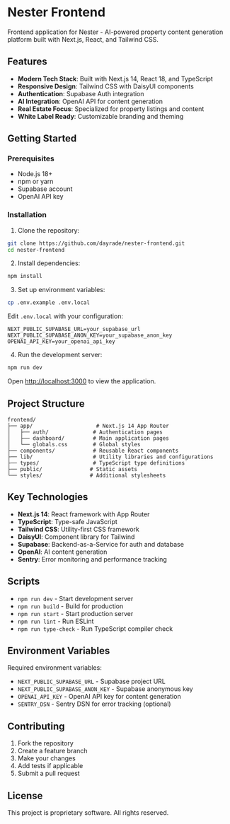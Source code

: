 # Nester Frontend

Frontend application for Nester - AI-powered property content generation platform built with Next.js, React, and Tailwind CSS.

## Features

- **Modern Tech Stack**: Built with Next.js 14, React 18, and TypeScript
- **Responsive Design**: Tailwind CSS with DaisyUI components
- **Authentication**: Supabase Auth integration
- **AI Integration**: OpenAI API for content generation
- **Real Estate Focus**: Specialized for property listings and content
- **White Label Ready**: Customizable branding and theming

## Getting Started

### Prerequisites

- Node.js 18+ 
- npm or yarn
- Supabase account
- OpenAI API key

### Installation

1. Clone the repository:
```bash
git clone https://github.com/dayrade/nester-frontend.git
cd nester-frontend
```

2. Install dependencies:
```bash
npm install
```

3. Set up environment variables:
```bash
cp .env.example .env.local
```

Edit `.env.local` with your configuration:
```env
NEXT_PUBLIC_SUPABASE_URL=your_supabase_url
NEXT_PUBLIC_SUPABASE_ANON_KEY=your_supabase_anon_key
OPENAI_API_KEY=your_openai_api_key
```

4. Run the development server:
```bash
npm run dev
```

Open [http://localhost:3000](http://localhost:3000) to view the application.

## Project Structure

```
frontend/
├── app/                    # Next.js 14 App Router
│   ├── auth/              # Authentication pages
│   ├── dashboard/         # Main application pages
│   └── globals.css        # Global styles
├── components/            # Reusable React components
├── lib/                   # Utility libraries and configurations
├── types/                 # TypeScript type definitions
├── public/               # Static assets
└── styles/               # Additional stylesheets
```

## Key Technologies

- **Next.js 14**: React framework with App Router
- **TypeScript**: Type-safe JavaScript
- **Tailwind CSS**: Utility-first CSS framework
- **DaisyUI**: Component library for Tailwind
- **Supabase**: Backend-as-a-Service for auth and database
- **OpenAI**: AI content generation
- **Sentry**: Error monitoring and performance tracking

## Scripts

- `npm run dev` - Start development server
- `npm run build` - Build for production
- `npm run start` - Start production server
- `npm run lint` - Run ESLint
- `npm run type-check` - Run TypeScript compiler check

## Environment Variables

Required environment variables:

- `NEXT_PUBLIC_SUPABASE_URL` - Supabase project URL
- `NEXT_PUBLIC_SUPABASE_ANON_KEY` - Supabase anonymous key
- `OPENAI_API_KEY` - OpenAI API key for content generation
- `SENTRY_DSN` - Sentry DSN for error tracking (optional)

## Contributing

1. Fork the repository
2. Create a feature branch
3. Make your changes
4. Add tests if applicable
5. Submit a pull request

## License

This project is proprietary software. All rights reserved.
